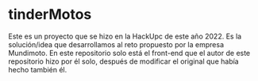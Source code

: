 # tinderMotos

Este es un proyecto que se hizo en la HackUpc de este año 2022. Es la solución/idea que desarrollamos al reto propuesto por la empresa Mundimoto. En este repositorio solo está el front-end que el autor de este repositorio hizo por él solo, después de modificar el original que había hecho también él.
